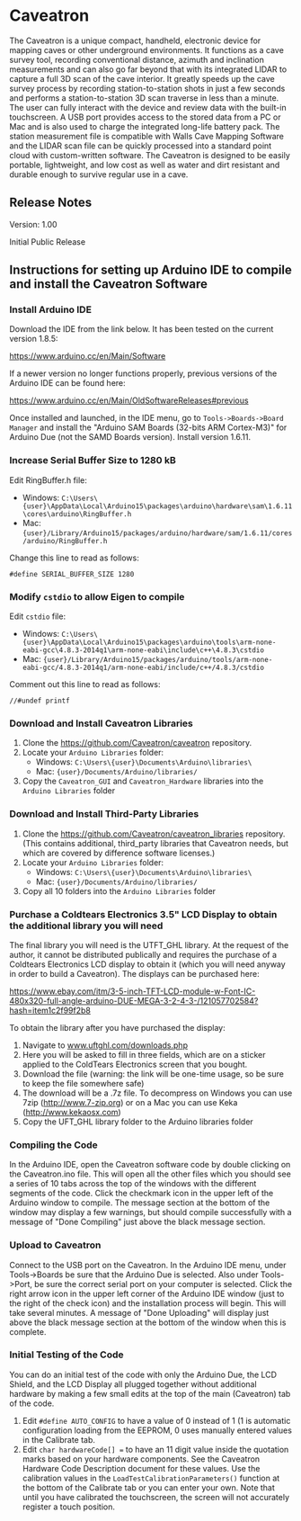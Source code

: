 # Caveatron

The Caveatron is a unique compact, handheld, electronic device for mapping caves or other underground environments. It functions as a cave survey tool, recording conventional distance, azimuth and inclination measurements and can also go far beyond that with its integrated LIDAR to capture a full 3D scan of the cave interior. It greatly speeds up the cave survey process by recording station-to-station shots in just a few seconds and performs a station-to-station 3D scan traverse in less than a minute. The user can fully interact with the device and review data with the built-in touchscreen. A USB port provides access to the stored data from a PC or Mac and is also used to charge the integrated long-life battery pack. The station measurement file is compatible with Walls Cave Mapping Software and the LIDAR scan file can be quickly processed into a standard point cloud with custom-written software. The Caveatron is designed to be easily portable, lightweight, and low cost as well as water and dirt resistant and durable enough to survive regular use in a cave.

## Release Notes

Version: 1.00

Initial Public Release


## Instructions for setting up Arduino IDE to compile and install the Caveatron Software

### Install Arduino IDE

Download the IDE from the link below. It has been tested on the current version 1.8.5:

https://www.arduino.cc/en/Main/Software

If a newer version no longer functions properly, previous versions of the Arduino IDE can be found here:

https://www.arduino.cc/en/Main/OldSoftwareReleases#previous

Once installed and launched, in the IDE menu, go to `Tools->Boards->Board Manager` and install the "Arduino SAM Boards (32-bits ARM Cortex-M3)" for Arduino Due (not the SAMD Boards version). Install version 1.6.11.

### Increase Serial Buffer Size to 1280 kB

Edit RingBuffer.h file:

- Windows: `C:\Users\{user}\AppData\Local\Arduino15\packages\arduino\hardware\sam\1.6.11\cores\arduino\RingBuffer.h`
- Mac: `{user}/Library/Arduino15/packages/arduino/hardware/sam/1.6.11/cores/arduino/RingBuffer.h`

Change this line to read as follows:

```
#define SERIAL_BUFFER_SIZE 1280
```

### Modify `cstdio` to allow Eigen to compile

Edit `cstdio` file:

- Windows: `C:\Users\{user}\AppData\Local\Arduino15\packages\arduino\tools\arm-none-eabi-gcc\4.8.3-2014q1\arm-none-eabi\include\c++\4.8.3\cstdio`
- Mac: `{user}/Library/Arduino15/packages/arduino/tools/arm-none-eabi-gcc/4.8.3-2014q1/arm-none-eabi/include/c++/4.8.3/cstdio`

Comment out this line to read as follows:

```
//#undef printf
```

### Download and Install Caveatron Libraries

1. Clone the https://github.com/Caveatron/caveatron repository.
2. Locate your `Arduino Libraries` folder:
    - Windows: `C:\Users\{user}\Documents\Arduino\libraries\`
    - Mac: `{user}/Documents/Arduino/libraries/`
3. Copy the `Caveatron_GUI` and `Caveatron_Hardware` libraries into the `Arduino Libraries` folder

### Download and Install Third-Party Libraries

1. Clone the https://github.com/Caveatron/caveatron_libraries repository. (This contains additional, third_party libraries that Caveatron needs, but which are covered by difference software licenses.)
2. Locate your `Arduino Libraries` folder:
    - Windows: `C:\Users\{user}\Documents\Arduino\libraries\`
    - Mac: `{user}/Documents/Arduino/libraries/`
3. Copy all 10 folders into the `Arduino Libraries` folder


### Purchase a Coldtears Electronics 3.5" LCD Display to obtain the additional library you will need

The final library you will need is the UTFT_GHL library. At the request of the author, it cannot be distributed publically and requires the purchase of a Coldtears Electronics LCD display to obtain it (which you will need anyway in order to build a Caveatron). The displays can be purchased here:

https://www.ebay.com/itm/3-5-inch-TFT-LCD-module-w-Font-IC-480x320-full-angle-arduino-DUE-MEGA-3-2-4-3-/121057702584?hash=item1c2f99f2b8

To obtain the library after you have purchased the display:
1. Navigate to www.uftghl.com/downloads.php
2. Here you will be asked to fill in three fields, which are on a sticker applied to the ColdTears Electronics screen that you bought.
3. Download the file (warning: the link will be one-time usage, so be sure to keep the file somewhere safe)
4. The download will be a .7z file. To decompress on Windows you can use 7zip (http://www.7-zip.org) or on a Mac you can use Keka (http://www.kekaosx.com)
5. Copy the UFT_GHL library folder to the Arduino libraries folder


### Compiling the Code

In the Arduino IDE, open the Caveatron software code by double clicking on the Caveatron.ino file. This will open all the other files which you should see a series of 10 tabs across the top of the windows with the different segments of the code. Click the checkmark icon in the upper left of the Arduino window to compile. The message section at the bottom of the window may display a few warnings, but should compile successfully with a message of "Done Compiling" just above the black message section.

### Upload to Caveatron

Connect to the USB port on the Caveatron. In the Arduino IDE menu, under Tools->Boards be sure that the Arduino Due is selected. Also under Tools->Port, be sure the correct serial port on your computer is selected. Click the right arrow icon in the upper left corner of the Arduino IDE window (just to the right of the check icon) and the installation process will begin. This will take several minutes. A message of "Done Uploading" will display just above the black message section at the bottom of the window when this is complete.

### Initial Testing of the Code

You can do an initial test of the code with only the Arduino Due, the LCD Shield, and the LCD Display all plugged together without additional hardware by making a few small edits at the top of the main (Caveatron) tab of the code.
1. Edit `#define AUTO_CONFIG` to have a value of 0 instead of 1 (1 is automatic configuration loading from the EEPROM, 0 uses manually entered values in the Calibrate tab.
2. Edit `char hardwareCode[] =` to have an 11 digit value inside the quotation marks based on your hardware components. See the Caveatron Hardware Code Description document for these values.
Use the calibration values in the `LoadTestCalibrationParameters()` function at the bottom of the Calibrate tab or you can enter your own. Note that until you have calibrated the touchscreen, the screen will not accurately register a touch position.

